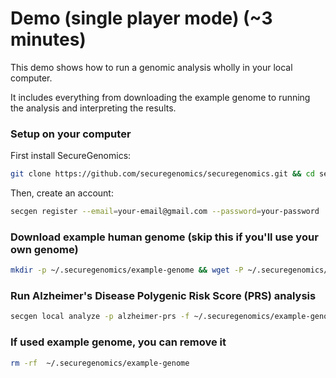 # Demo (single player mode) (~3 minutes)

This demo shows how to run a genomic analysis wholly in your local computer.

It includes everything from downloading the example genome to running the analysis and interpreting the results.

### Setup on your computer
First install SecureGenomics:
```bash
git clone https://github.com/securegenomics/securegenomics.git && cd securegenomics && bash setup.sh
```
Then, create an account:
```bash
secgen register --email=your-email@gmail.com --password=your-password
```

### Download example human genome (skip this if you'll use your own genome)
```bash
mkdir -p ~/.securegenomics/example-genome && wget -P ~/.securegenomics/example-genome https://storage.googleapis.com/genomics-public-data/simons-genome-diversity-project/vcf/LP6005441-DNA_C05.annotated.nh2.variants.vcf.gz && gunzip ~/.securegenomics/example-genome/LP6005441-DNA_C05.annotated.nh2.variants.vcf.gz
```

### Run Alzheimer's Disease Polygenic Risk Score (PRS) analysis
```bash
secgen local analyze -p alzheimer-prs -f ~/.securegenomics/example-genome/LP6005441-DNA_C05.annotated.nh2.variants.vcf
```


### If used example genome, you can remove it
```bash
rm -rf  ~/.securegenomics/example-genome
```